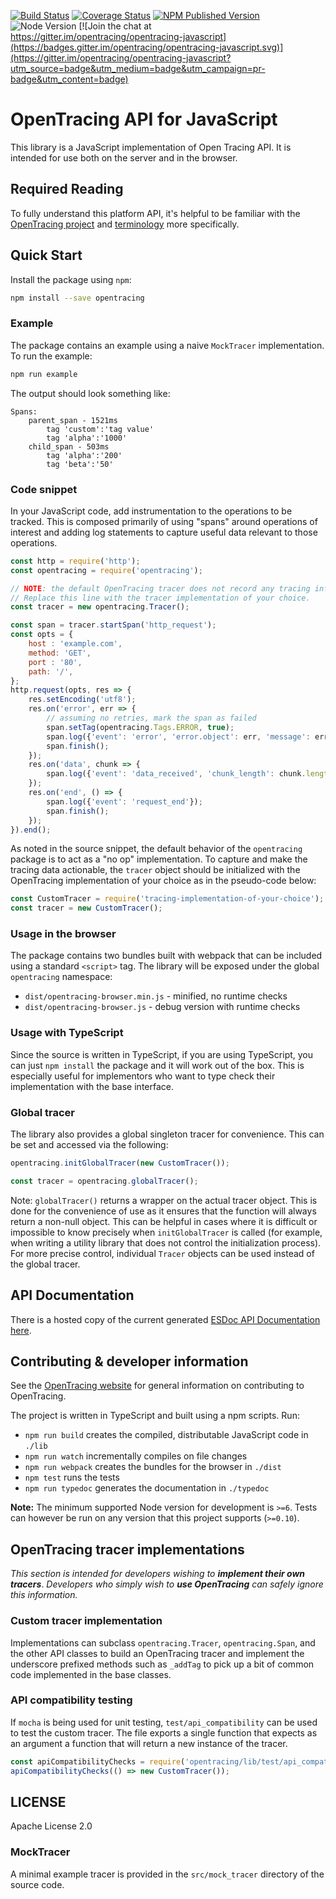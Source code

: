 [![Build Status][ci-img]][ci] [![Coverage Status][cov-img]][cov] [![NPM Published Version][npm-img]][npm] ![Node Version][node-img] [![Join the chat at https://gitter.im/opentracing/opentracing-javascript](https://badges.gitter.im/opentracing/opentracing-javascript.svg)](https://gitter.im/opentracing/opentracing-javascript?utm_source=badge&utm_medium=badge&utm_campaign=pr-badge&utm_content=badge)


# OpenTracing API for JavaScript

This library is a JavaScript implementation of Open Tracing API. It is intended for use both on the server and in the browser.

## Required Reading

To fully understand this platform API, it's helpful to be familiar with the [OpenTracing project](http://opentracing.io) and
[terminology](http://opentracing.io/documentation/pages/spec.html) more specifically.

## Quick Start

Install the package using `npm`:

```bash
npm install --save opentracing
```

### Example

The package contains an example using a naive `MockTracer` implementation. To run the example:

```bash
npm run example
```

The output should look something like:

```
Spans:
    parent_span - 1521ms
        tag 'custom':'tag value'
        tag 'alpha':'1000'
    child_span - 503ms
        tag 'alpha':'200'
        tag 'beta':'50'
```

### Code snippet

In your JavaScript code, add instrumentation to the operations to be tracked. This is composed primarily of using "spans" around operations of interest and adding log statements to capture useful data relevant to those operations.

```js
const http = require('http');
const opentracing = require('opentracing');

// NOTE: the default OpenTracing tracer does not record any tracing information.
// Replace this line with the tracer implementation of your choice.
const tracer = new opentracing.Tracer();

const span = tracer.startSpan('http_request');
const opts = {
    host : 'example.com',
    method: 'GET',
    port : '80',
    path: '/',
};
http.request(opts, res => {
    res.setEncoding('utf8');
    res.on('error', err => {
        // assuming no retries, mark the span as failed
        span.setTag(opentracing.Tags.ERROR, true);
        span.log({'event': 'error', 'error.object': err, 'message': err.message, 'stack': err.stack});
        span.finish();
    });
    res.on('data', chunk => {
        span.log({'event': 'data_received', 'chunk_length': chunk.length});
    });
    res.on('end', () => {
        span.log({'event': 'request_end'});
        span.finish();
    });
}).end();
```

As noted in the source snippet, the default behavior of the `opentracing` package is to act as a "no op" implementation. To capture and make the tracing data actionable, the `tracer` object should be initialized with the OpenTracing implementation of your choice as in the pseudo-code below:

```js
const CustomTracer = require('tracing-implementation-of-your-choice');
const tracer = new CustomTracer();
```

### Usage in the browser

The package contains two bundles built with webpack that can be included using a standard `<script>` tag. The library will be exposed under the global `opentracing` namespace:

* `dist/opentracing-browser.min.js` - minified, no runtime checks
* `dist/opentracing-browser.js` - debug version with runtime checks

### Usage with TypeScript

Since the source is written in TypeScript, if you are using TypeScript, you can just `npm install` the package and it will work out of the box.
This is especially useful for implementors who want to type check their implementation with the base interface.

### Global tracer

The library also provides a global singleton tracer for convenience. This can be set and accessed via the following:

```javascript
opentracing.initGlobalTracer(new CustomTracer());

const tracer = opentracing.globalTracer();
```

Note: `globalTracer()` returns a wrapper on the actual tracer object. This is done for the convenience of use as it ensures that the function will always return a non-null object.  This can be helpful in cases where it is difficult or impossible to know precisely when `initGlobalTracer` is called (for example, when writing a utility library that does not control the initialization process).  For more precise control, individual `Tracer` objects can be used instead of the global tracer.

## API Documentation

There is a hosted copy of the current generated [ESDoc API Documentation here](https://opentracing-javascript.surge.sh).

## Contributing & developer information

See the [OpenTracing website](http://opentracing.io) for general information on contributing to OpenTracing.

The project is written in TypeScript and built using a npm scripts. Run:

* `npm run build` creates the compiled, distributable JavaScript code in `./lib`
* `npm run watch` incrementally compiles on file changes
* `npm run webpack` creates the bundles for the browser in `./dist`
* `npm test` runs the tests
* `npm run typedoc` generates the documentation in `./typedoc`

**Note:** The minimum supported Node version for development is `>=6`. Tests can however be run on any version that this project supports (`>=0.10`).

## OpenTracing tracer implementations

*This section is intended for developers wishing to* ***implement their own tracers***. *Developers who simply wish to* ***use OpenTracing*** *can safely ignore this information.*

### Custom tracer implementation

Implementations can subclass `opentracing.Tracer`, `opentracing.Span`, and the other API classes to build an OpenTracing tracer and implement the underscore prefixed methods such as `_addTag` to pick up a bit of common code implemented in the base classes.

### API compatibility testing

If `mocha` is being used for unit testing, `test/api_compatibility` can be used to test the custom tracer. The file exports a single function that expects as an argument a function that will return a new instance of the tracer.

```javascript
const apiCompatibilityChecks = require('opentracing/lib/test/api_compatibility.js').default;
apiCompatibilityChecks(() => new CustomTracer());
```
## LICENSE 

Apache License 2.0

### MockTracer

A minimal example tracer is provided in the `src/mock_tracer` directory of the source code.

  [ci-img]: https://github.com/opentracing/opentracing-javascript/workflows/Unit%20Tests/badge.svg?branch=master
  [ci]: https://github.com/opentracing/opentracing-javascript/actions?query=branch%3Amaster
  [npm-img]: https://badge.fury.io/js/opentracing.svg
  [node-img]: http://img.shields.io/node/v/opentracing.svg
  [cov-img]: https://coveralls.io/repos/github/opentracing/opentracing-javascript/badge.svg?branch=master
  [cov]: https://coveralls.io/github/opentracing/opentracing-javascript?branch=master
  [npm]: https://www.npmjs.com/package/opentracing



